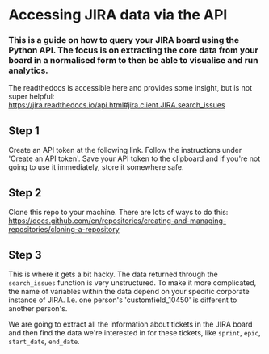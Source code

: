# Accessing JIRA data via the API

### This is a guide on how to query your JIRA board using the Python API. The focus is on extracting the core data from your board in a normalised form to then be able to visualise and run analytics.

The readthedocs is accessible here and provides some insight, but is not super helpful: https://jira.readthedocs.io/api.html#jira.client.JIRA.search_issues

## Step 1

Create an API token at the following link. Follow the instructions under 'Create an API token'. Save your API token to the clipboard and if you're not going to use it immediately, store it somewhere safe. 

## Step 2

Clone this repo to your machine. There are lots of ways to do this: https://docs.github.com/en/repositories/creating-and-managing-repositories/cloning-a-repository

## Step 3

This is where it gets a bit hacky. The data returned through the `search_issues` function is very  unstructured. To make it more complicated, the name of variables within the data depend on your specific corporate instance of JIRA. I.e. one person's 'customfield_10450' is different to another person's. 

We are going to extract all the information about tickets in the JIRA board and then find the data we're interested in for these tickets, like `sprint`, `epic`, `start_date`, `end_date`.
